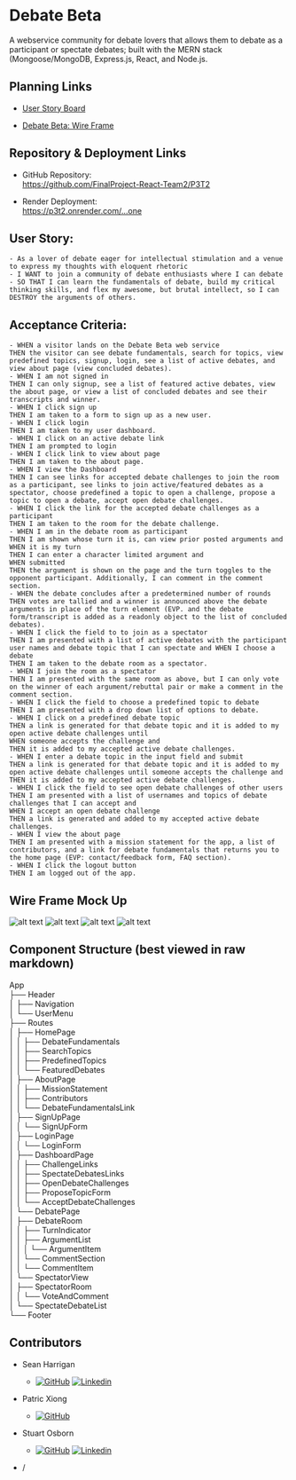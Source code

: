 # Debate Beta
A webservice community for debate lovers that allows them to debate as a participant or spectate debates; built with the MERN stack (Mongoose/MongoDB, Express.js, React, and Node.js. 

## Planning Links

- [User Story Board](https://app.cardboardit.com/maps/guests/27da7b0f7a5dca69beb15dba474584eda74515516ca5ca44db7234cba05fc7d4)

- [Debate Beta: Wire Frame](https://www.icloud.com/freeform/0c4kjEBvm82DzXh2cVhdYQH9w#Debate_App_Beta_(Homepage))

## Repository & Deployment Links

- GitHub Repository:  
https://github.com/FinalProject-React-Team2/P3T2

- Render Deployment:   
https://p3t2.onrender.com/...one

## User Story:
```
- As a lover of debate eager for intellectual stimulation and a venue to express my thoughts with eloquent rhetoric
- I WANT to join a community of debate enthusiasts where I can debate
- SO THAT I can learn the fundamentals of debate, build my critical thinking skills, and flex my awesome, but brutal intellect, so I can DESTROY the arguments of others. 
```

## Acceptance Criteria:
```
- WHEN a visitor lands on the Debate Beta web service 
THEN the visitor can see debate fundamentals, search for topics, view predefined topics, signup, login, see a list of active debates, and view about page (view concluded debates). 
- WHEN I am not signed in 
THEN I can only signup, see a list of featured active debates, view the about page, or view a list of concluded debates and see their transcripts and winner. 
- WHEN I click sign up 
THEN I am taken to a form to sign up as a new user.
- WHEN I click login 
THEN I am taken to my user dashboard.
- WHEN I click on an active debate link 
THEN I am prompted to login 
- WHEN I click link to view about page 
THEN I am taken to the about page.
- WHEN I view the Dashboard 
THEN I can see links for accepted debate challenges to join the room as a participant, see links to join active/featured debates as a spectator, choose predefined a topic to open a challenge, propose a topic to open a debate, accept open debate challenges.
- WHEN I click the link for the accepted debate challenges as a participant 
THEN I am taken to the room for the debate challenge. 
- WHEN I am in the debate room as participant 
THEN I am shown whose turn it is, can view prior posted arguments and WHEN it is my turn 
THEN I can enter a character limited argument and 
WHEN submitted 
THEN the argument is shown on the page and the turn toggles to the opponent participant. Additionally, I can comment in the comment section. 
- WHEN the debate concludes after a predetermined number of rounds 
THEN votes are tallied and a winner is announced above the debate arguments in place of the turn element (EVP. and the debate form/transcript is added as a readonly object to the list of concluded debates). 
- WHEN I click the field to to join as a spectator 
THEN I am presented with a list of active debates with the participant user names and debate topic that I can spectate and WHEN I choose a debate 
THEN I am taken to the debate room as a spectator. 
- WHEN I join the room as a spectator 
THEN I am presented with the same room as above, but I can only vote on the winner of each argument/rebuttal pair or make a comment in the comment section. 
- WHEN I click the field to choose a predefined topic to debate 
THEN I am presented with a drop down list of options to debate.
- WHEN I click on a predefined debate topic 
THEN a link is generated for that debate topic and it is added to my open active debate challenges until 
WHEN someone accepts the challenge and 
THEN it is added to my accepted active debate challenges. 
- WHEN I enter a debate topic in the input field and submit 
THEN a link is generated for that debate topic and it is added to my open active debate challenges until someone accepts the challenge and THEN it is added to my accepted active debate challenges.
- WHEN I click the field to see open debate challenges of other users
THEN I am presented with a list of usernames and topics of debate challenges that I can accept and 
WHEN I accept an open debate challenge 
THEN a link is generated and added to my accepted active debate challenges. 
- WHEN I view the about page 
THEN I am presented with a mission statement for the app, a list of contributors, and a link for debate fundamentals that returns you to the home page (EVP: contact/feedback form, FAQ section). 
- WHEN I click the logout button 
THEN I am logged out of the app.
```  

## Wire Frame Mock Up
![alt text](image.png)
![alt text](image-1.png)
![alt text](image-2.png)
![alt text](image-3.png)

## Component Structure (best viewed in raw markdown)

App  
├── Header  
│   ├── Navigation  
│   └── UserMenu  
├── Routes  
│   ├── HomePage  
│   │   ├── DebateFundamentals  
│   │   ├── SearchTopics  
│   │   ├── PredefinedTopics  
│   │   └── FeaturedDebates  
│   ├── AboutPage  
│   │   ├── MissionStatement  
│   │   ├── Contributors  
│   │   └── DebateFundamentalsLink  
│   ├── SignUpPage  
│   │   └── SignUpForm  
│   ├── LoginPage   
│   │   └── LoginForm  
│   ├── DashboardPage  
│   │   ├── ChallengeLinks  
│   │   ├── SpectateDebatesLinks  
│   │   ├── OpenDebateChallenges  
│   │   ├── ProposeTopicForm  
│   │   └── AcceptDebateChallenges  
│   └── DebatePage  
│       ├── DebateRoom  
│       │   ├── TurnIndicator  
│       │   ├── ArgumentList  
│       │   │   └── ArgumentItem  
│       │   └── CommentSection  
│       │       └── CommentItem  
│       └── SpectatorView  
│           ├── SpectatorRoom  
│           │   └── VoteAndComment  
│           └── SpectateDebateList  
└── Footer

## Contributors 

- Sean Harrigan
    - [![GitHub](https://img.shields.io/badge/GitHub-My_Profile-pink?style=for-the-badge&logo=github)](https://github.com/seanharrigan8)
    [![Linkedin](https://img.shields.io/badge/LinkedIn-My_Profile-blue?style=for-the-badge&logo=linkedin&logoColor=white)](https://www.linkedin.com/in/sean-harrigan8/)

- Patric Xiong 
    - [![GitHub](https://img.shields.io/badge/GitHub-My_Profile-pink?style=for-the-badge&logo=github)](https://github.com/PatricXiong)

- Stuart Osborn
    - [![GitHub](https://img.shields.io/badge/GitHub-My_Profile-pink?style=for-the-badge&logo=github)](https://github.com/stuartgosborn)
    [![Linkedin](https://img.shields.io/badge/LinkedIn-My_Profile-blue?style=for-the-badge&logo=linkedin&logoColor=white)](https://www.linkedin.com/in/stuartgosborn?trk=profile-badge)

- /